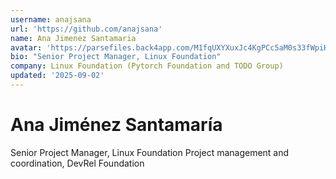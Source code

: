 ```yaml
---
username: anajsana
url: 'https://github.com/anajsana'
name: Ana Jimenez Santamaria
avatar: 'https://parsefiles.back4app.com/M1fqUXYXuxJc4KgPCc5aM0s33fWpiHSCq3ND94fZ/0324f7d220140f531eddc0f2b376f3f1_1755585561098-ihs2f9kwoye.jpg'
bio: "Senior Project Manager, Linux Foundation"
company: Linux Foundation (Pytorch Foundation and TODO Group)
updated: '2025-09-02'
---
```


# Ana Jiménez Santamaría

Senior Project Manager, Linux Foundation
Project management and coordination, DevRel Foundation